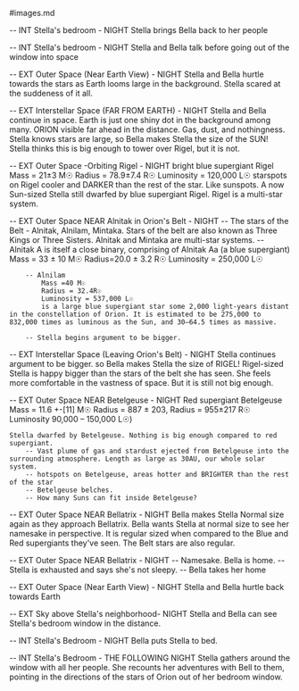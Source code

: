 #images.md

-- INT Stella's bedroom - NIGHT
    Stella brings Bella back to her people

-- INT Stella's bedroom - NIGHT
    Stella and Bella talk before going out of the window into space

-- EXT Outer Space (Near Earth View) - NIGHT
    Stella and Bella hurtle towards the stars as Earth looms large in the background. Stella scared at the suddeness of it all.

-- EXT Interstellar Space (FAR FROM EARTH) - NIGHT
    Stella and Bella continue in space. Earth is just one shiny dot in the background among many. ORION visible far ahead in the distance.
    Gas, dust, and nothingness. Stella knows stars are large, so Bella makes Stella the size of the SUN! Stella thinks this is big enough to tower over Rigel, but it is not.
    

-- EXT Outer Space -Orbiting Rigel - NIGHT
    bright blue supergiant Rigel 
        Mass = 21±3 M☉
        Radius = 78.9±7.4 R☉
        Luminosity = 120,000 L☉
    starspots on Rigel cooler and DARKER than the rest of the star. Like sunspots. A now Sun-sized Stella still dwarfed by blue supergiant Rigel. Rigel is a multi-star system.

-- EXT Outer Space NEAR Alnitak in Orion's Belt - NIGHT
        -- The stars of the Belt - Alnitak, Alnilam, Mintaka. Stars of the belt are also known as Three Kings or Three Sisters. Alnitak and Mintaka are multi-star systems. 
        -- Alnitak A is itself a close binary, comprising  of Alnitak Aa (a blue supergiant) 
            Mass = 33 ± 10 M☉
            Radius=20.0 ± 3.2 R☉
            Luminosity = 250,000 L☉

        -- Alnilam 
            Mass =40 M☉
            Radius = 32.4R☉
            Luminosity = 537,000 L☉
            is a large blue supergiant star some 2,000 light-years distant in the constellation of Orion. It is estimated to be 275,000 to 832,000 times as luminous as the Sun, and 30–64.5 times as massive.

        -- Stella begins argument to be bigger. 

-- EXT Interstellar Space (Leaving Orion's Belt) - NIGHT
    Stella continues argument to be bigger. so Bella makes Stella the size of RIGEL! Rigel-sized Stella is happy bigger than the stars of the belt she has seen. She feels more comfortable in the vastness of space.
    But it is still not big enough.

-- EXT Outer Space NEAR Betelgeuse - NIGHT
        Red supergiant Betelgeuse 
            Mass = 11.6 +-[11] M☉
            Radius = 887 ± 203, 
            Radius = 955±217 R☉
            Luminosity  90,000 – 150,000 L☉)

    Stella dwarfed by Betelgeuse. Nothing is big enough compared to red supergiant. 
        -- Vast plume of gas and stardust ejected from Betelgeuse into the surrounding atmosphere. Length as large as 30AU, our whole solar system.
        -- hotspots on Betelgeuse, areas hotter and BRIGHTER than the rest of the star
        -- Betelgeuse belches.
        -- How many Suns can fit inside Betelgeuse?

-- EXT Outer Space NEAR Bellatrix - NIGHT
        Bella makes Stella Normal size again as they approach Bellatrix.
        Bella wants Stella at normal size to see her namesake in perspective. It is regular sized when compared to the Blue and Red supergiants they've seen. The Belt stars are also regular. 

-- EXT Outer Space NEAR Bellatrix - NIGHT
            -- Namesake. Bella is home. 
            -- Stella is exhausted and says she's not sleepy. 
            -- Bella takes her home

-- EXT Outer Space (Near Earth View) - NIGHT
    Stella and Bella hurtle back towards Earth

-- EXT Sky above Stella's neighborhood- NIGHT
    Stella and Bella can see Stella's bedroom window in the distance.

-- INT Stella's Bedroom - NIGHT
    Bella puts Stella to bed.

-- INT Stella's Bedroom - THE FOLLOWING NIGHT
    Stella gathers around the window with all her people. She recounts her adventures with Bell to them, pointing in the directions of the stars of Orion out of her bedroom window.